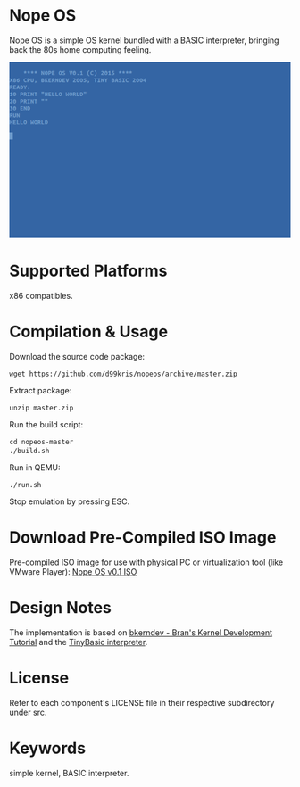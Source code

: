 Nope OS
=======
Nope OS is a simple OS kernel bundled with a BASIC interpreter, bringing 
back the 80s home computing feeling.

![Nope OS Screenshot](/doc/nopeos-helloworld.png)

Supported Platforms
===================
x86 compatibles.

Compilation & Usage
===================
Download the source code package:

    wget https://github.com/d99kris/nopeos/archive/master.zip

Extract package:

    unzip master.zip

Run the build script:

    cd nopeos-master
    ./build.sh

Run in QEMU:

    ./run.sh

Stop emulation by pressing ESC.

Download Pre-Compiled ISO Image
===============================
Pre-compiled ISO image for use with physical PC or virtualization tool 
(like VMware Player): [Nope OS v0.1 ISO](http://nope.se/download/nopeos/nopeos-0.1.iso)

Design Notes
============
The implementation is based on [bkerndev - Bran's Kernel Development Tutorial](http://www.osdever.net/bkerndev/Docs/title.htm) and the [TinyBasic interpreter](http://www.ittybittycomputers.com/IttyBitty/TinyBasic/).

License
=======
Refer to each component's LICENSE file in their respective subdirectory under
src.

Keywords
========
simple kernel, BASIC interpreter.

